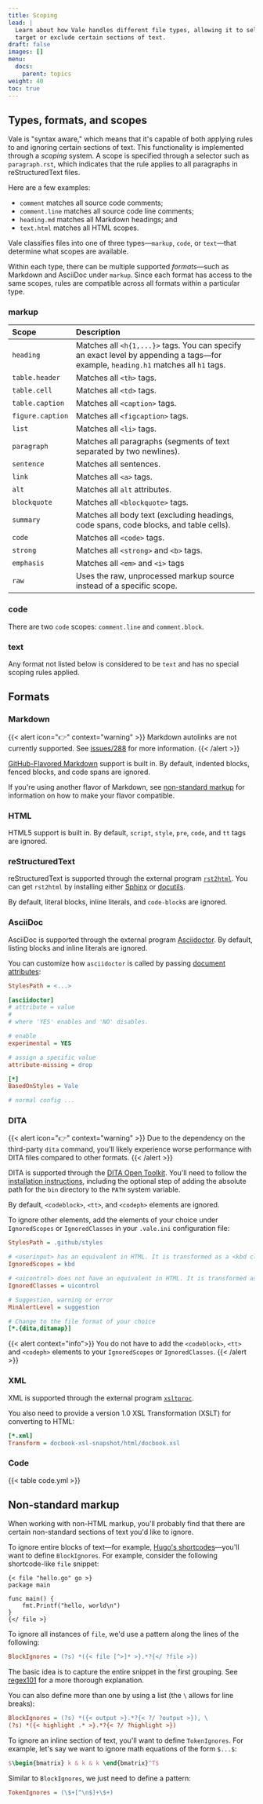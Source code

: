 ```yaml
---
title: Scoping
lead: |
  Learn about how Vale handles different file types, allowing it to selectively
  target or exclude certain sections of text.
draft: false
images: []
menu:
  docs:
    parent: topics
weight: 40
toc: true
---
```


## Types, formats, and scopes

Vale is "syntax aware," which means that it's capable of both applying rules to
and ignoring certain sections of text. This functionality is implemented
through a *scoping* system. A scope is specified through a selector such as
`paragraph.rst`, which indicates that the rule applies to all paragraphs in
reStructuredText files.

Here are a few examples:

* `comment` matches all source code comments;
* `comment.line` matches all source code line comments;
* `heading.md` matches all Markdown headings; and
* `text.html` matches all HTML scopes.

Vale classifies files into one of three types&mdash;`markup`, `code`, or
`text`&mdash;that determine what scopes are available.

Within each type, there can be multiple supported *formats*&mdash;such as
Markdown and AsciiDoc under `markup`. Since each format has access to the same
scopes, rules are compatible across all formats within a particular type.

### markup

| Scope            | Description                                                                                                                        |
|:-----------------|:-----------------------------------------------------------------------------------------------------------------------------------|
| `heading`        | Matches all `<h{1,...}>` tags. You can specify an exact level by appending a tags—for example, `heading.h1` matches all `h1` tags. |
| `table.header`   | Matches all `<th>` tags.                                                                                                           |
| `table.cell`     | Matches all `<td>` tags.                                                                                                           |
| `table.caption`  | Matches all `<caption>` tags.                                                                                                      |
| `figure.caption` | Matches all `<figcaption>` tags.                                                                                                   |
| `list`           | Matches all `<li>` tags.                                                                                                           |
| `paragraph`      | Matches all paragraphs \(segments of text separated by two newlines\).                                                             |
| `sentence`       | Matches all sentences.                                                                                                             |
| `link`           | Matches all `<a>` tags.                                                                                                            |
| `alt`            | Matches all `alt` attributes.                                                                                                      |
| `blockquote`     | Matches all `<blockquote>` tags.                                                                                                   |
| `summary`        | Matches all body text \(excluding headings, code spans, code blocks, and table cells\).                                            |
| `code`           | Matches all `<code>` tags.                                                                                                         |
| `strong`         | Matches all `<strong>` and `<b>` tags.                                                                                             |
| `emphasis`       | Matches all `<em>` and `<i>` tags                                                                                                  |
| `raw`            | Uses the raw, unprocessed markup source instead of a specific scope.                                                               |

### code

There are two `code` scopes: `comment.line` and `comment.block`.

### text

Any format not listed below is considered to be `text` and has no special
scoping rules applied.

## Formats

### Markdown

{{< alert icon="👉" context="warning" >}}
Markdown autolinks are not currently supported. See [issues/288](https://github.com/errata-ai/vale/issues/288) for more information.
{{< /alert >}}

[GitHub-Flavored Markdown](https://github.github.com/gfm/) support is built in.
By default, indented blocks, fenced blocks, and code spans are ignored.

If you're using another flavor of Markdown, see
[non-standard markup](#non-standard-markup) for information on how to
make your flavor compatible.

### HTML

HTML5 support is built in. By default, `script`, `style`, `pre`, `code`,
and `tt` tags are ignored.

### reStructuredText

reStructuredText is supported through the external program
[`rst2html`](http://docutils.sourceforge.net/docs/user/tools.html#rst2html-py). You can get
`rst2html` by installing either [Sphinx](http://www.sphinx-doc.org/en/stable/) or
[docutils](http://docutils.sourceforge.net/).

By default, literal blocks, inline literals, and `code-block`s are ignored.

### AsciiDoc

AsciiDoc is supported through the external program [Asciidoctor](https://rubygems.org/gems/asciidoctor). By default, listing blocks and inline literals are ignored.

You can customize how `asciidoctor` is called by passing [document attributes](https://docs.asciidoctor.org/asciidoc/latest/attributes/document-attributes-ref/):

```ini
StylesPath = <...>

[asciidoctor]
# attribute = value
#
# where 'YES' enables and 'NO' disables.

# enable
experimental = YES

# assign a specific value
attribute-missing = drop

[*]
BasedOnStyles = Vale

# normal config ...
```

### DITA

{{< alert icon="👉" context="warning" >}}
Due to the dependency on the third-party `dita` command,
you'll likely experience worse performance with DITA files compared to other formats.
{{< /alert >}}

DITA is supported through the [DITA Open Toolkit](https://www.dita-ot.org/). You'll need to follow the [installation instructions](https://www.dita-ot.org/dev/topics/installing-client.html), including the optional step of adding the absolute path for the `bin` directory to the `PATH` system variable.

By default, `<codeblock>`, `<tt>`, and `<codeph>` elements are ignored.

To ignore other elements, add the elements of your choice under `IgnoredScopes` or `IgnoredClasses` in your `.vale.ini` configuration file:

```ini
StylesPath = .github/styles

# <userinput> has an equivalent in HTML. It is transformed as a <kbd class="ph userinput"> by the DITA-OT. It goes into IgnoredScopes:
IgnoredScopes = kbd

# <uicontrol> does not have an equivalent in HTML. It is transformed as a <span class="ph uicontrol"> by the DITA-OT. It goes into IgnoredClasses:
IgnoredClasses = uicontrol

# Suggestion, warning or error
MinAlertLevel = suggestion

# Change to the file format of your choice
[*.{dita,ditamap}]
```

{{< alert context="info">}}
You do not have to add the `<codeblock>`, `<tt>` and `<codeph>` elements to your `IgnoredScopes` or `IgnoredClasses`.
{{< /alert >}}

### XML

XML is supported through the external program [`xsltproc`](http://xmlsoft.org/XSLT/xsltproc.html).

You also need to provide a version 1.0 XSL Transformation \(XSLT\) for converting to HTML:

```ini
[*.xml]
Transform = docbook-xsl-snapshot/html/docbook.xsl
```

### Code

{{< table code.yml >}}

## Non-standard markup

When working with non-HTML markup, you'll probably find that there are certain
non-standard sections of text you'd like to ignore.

To ignore entire blocks of text—for example,
[Hugo's shortcodes](https://gohugo.io/content-management/shortcodes/)—you'll
want to define `BlockIgnores`. For example, consider the following
shortcode-like `file` snippet:

```text
{< file "hello.go" go >}
package main

func main() {
    fmt.Printf("hello, world\n")
}
{</ file >}
```

To ignore all instances of `file`, we'd use a pattern along the lines of the
following:

```ini
BlockIgnores = (?s) *({< file [^>]* >}.*?{</ ?file >})
```

The basic idea is to capture the entire snippet in the first grouping. See
[regex101](https://regex101.com/r/mFM0kZ/1/) for a more thorough explanation.

You can also define more than one by using a list \(the `\` allows for line
breaks\):

```ini
BlockIgnores = (?s) *({< output >}.*?{< ?/ ?output >}), \
(?s) *({< highlight .* >}.*?{< ?/ ?highlight >})
```

To ignore an inline section of text, you'll want to define `TokenIgnores`. For
example, let's say we want to ignore math equations of the form `$...$`:

```latex
$\begin{bmatrix} k & k & k \end{bmatrix}^T$
```

Similar to `BlockIgnores`, we just need to define a pattern:

```ini
TokenIgnores = (\$+[^\n$]+\$+)
```

